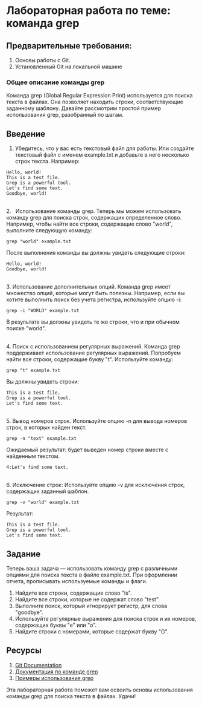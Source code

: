# Лабораторная работа по теме: команда grep
## Предварительные требования:

1. Основы работы с Git.
2. Установленный Git на локальной машине

### Общее описание команды grep

Команда grep (Global Regular Expression Print) используется для поиска текста в файлах. Она позволяет находить строки, соответствующие заданному шаблону. Давайте рассмотрим простой пример использования grep, разобранный по шагам.
## Введение
1. Убедитесь, что у вас есть текстовый файл для работы. Или создайте текстовый файл с именем example.txt и добавьте в него несколько строк текста. Например:
```
Hello, world!
This is a test file.
Grep is a powerful tool.
Let's find some text.
Goodbye, world!
```
<br>2.   Использование команды grep. Теперь мы можем использовать команду grep для поиска строк, содержащих определенное слово. Например, чтобы найти все строки, содержащие слово "world", выполните следующую команду:
```
grep "world" example.txt
```
После выполнения команды вы должны увидеть следующие строки:
```
Hello, world!
Goodbye, world!
```
<br>3. Использование дополнительных опций. Команда grep имеет множество опций, которые могут быть полезны. Например, если вы хотите выполнить поиск без учета регистра, используйте опцию -i:
```
grep -i "WORLD" example.txt
```
В результате вы должны увидеть те же строки, что и при обычном поиске "world".

<br>4. Поиск с использованием регулярных выражений. Команда grep поддерживает использование регулярных выражений. Попробуем найти все строки, содержащие букву "t". Используйте команду:
```
grep "t" example.txt
```
Вы должны увидеть строки:
```
This is a test file.
Grep is a powerful tool.
Let's find some text.
```
<br>5. Вывод номеров строк. Используйте опцию -n для вывода номеров строк, в которых найден текст.
```
grep -n "text" example.txt
```
Ожидаемый результат: будет выведен номер строки вместе с найденным текстом.
```
4:Let's find some text.
```
<br>6. Исключение строк: Используйте опцию -v для исключения строк, содержащих заданный шаблон.
```
grep -v "world" example.txt
```
Результат:
```
This is a test file.
Grep is a powerful tool.
Let's find some text.
```

## Задание

Теперь ваша задача — использовать команду grep с различными опциями для поиска текста в файле example.txt. При оформлении отчета, прописывать используемые команды и флаги.

1. Найдите все строки, содержащие слово "is".
2. Найдите все строки, которые не содержат слово "test".
3. Выполните поиск, который игнорирует регистр, для слова "goodbye".
4. Используйте регулярные выражения для поиска строк и их номеров, содержащих буквы "e" или "o".
5. Найдите строки с номерами, которые содержат букву "G". <br>

## Ресурсы
1. [Git Documentation](https://git-scm.com/doc)
2. [Документация по команде grep](https://man7.org/linux/man-pages/man1/grep.1.html)
3. [Примеры использования grep](https://tldp.org/LDP/abs/html/)


Эта лабораторная работа поможет вам освоить основы использования команды grep для поиска текста в файлах. Удачи!
